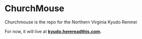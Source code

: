 ChurchMouse
===========

Churchmouse is the repo for the Northern Virginia Kyudo Renmei

For now, it will live at **[kyudo.herereadthis.com](http://kyudo.herereadthis.com/).**
